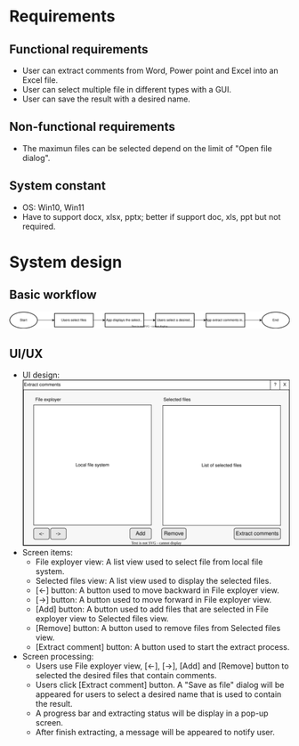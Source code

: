 # Requirements

## Functional requirements
+ User can extract comments from Word, Power point and Excel into an Excel file.
+ User can select multiple file in different types with a GUI.
+ User can save the result with a desired name.

## Non-functional requirements
+ The maximun files can be selected depend on the limit of "Open file dialog".

## System constant
+ OS: Win10, Win11
+ Have to support docx, xlsx, pptx; better if support doc, xls, ppt but not required.

# System design

## Basic workflow
![Basic work flow of the Application](/Documents/Image/BasicWorkFlow.svg)

## UI/UX
- UI design:
![UI of the Application](/Documents/Image/UI.svg)
- Screen items:
    - File exployer view: A list view used to select file from local file system.
    - Selected files view: A list view used to display the selected files.
    - \[<-\] button: A button used to move backward in File exployer view.
    - \[->\] button: A button used to move forward in File exployer view.
    - \[Add\] button: A button used to add files that are selected in File exployer view to Selected files view.
    - \[Remove\] button: A button used to remove files from Selected files view.
    - \[Extract comment\] button: A button used to start the extract process.
- Screen processing:
    - Users use File exployer view, \[<-\], \[->\], \[Add\] and \[Remove\] button to selected the desired files that contain comments.
    - Users click \[Extract comment\] button. A "Save as file" dialog will be appeared for users to select a desired name that is used to contain the result.
    - A progress bar and extracting status will be display in a pop-up screen.
    - After finish extracting, a message will be appeared to notify user.
    